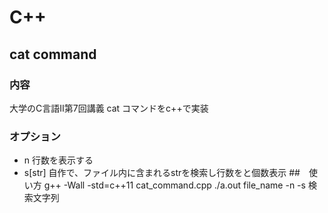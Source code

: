 # C++

## cat command
### 内容
大学のC言語Ⅱ第7回講義
cat コマンドをc++で実装
### オプション
- n
行数を表示する
- s[str]
自作で、ファイル内に含まれるstrを検索し行数をと個数表示
##　使い方
g++ -Wall -std=c++11 cat_command.cpp
./a.out file_name -n -s 検索文字列

